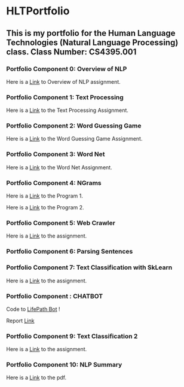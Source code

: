 # HLTPortfolio

## This is my portfolio for the Human Language Technologies (Natural Language Processing) class. Class Number: CS4395.001


### Portfolio Component 0: Overview of NLP
Here is a [Link](https://github.com/rpatangay00/HLTPortfolio/blob/98d6c8092932f2dfdb7cca36472e0ec5f41c9a5a/Portfolio%20Component%200/Overview%20of%20NLP.pdf) to Overview of NLP assignment.

### Portfolio Component 1: Text Processing
Here is a [Link](https://github.com/rpatangay00/HLTPortfolio/blob/b5e99aee86107e99a1262d390d6e0c22e7a540f4/Porfolio%20Component%201/text_processing/main.py) to the Text Processing Assignment.

### Portfolio Component 2: Word Guessing Game
Here is a [Link](https://github.com/rpatangay00/HLTPortfolio/blob/a713622376013c59276178bbb365b3fa1aaa44ab/Portfolio%20Component%202/wordguessinggame.py) to the Word Guessing Game Assignment.

### Portfolio Component 3: Word Net
Here is a [Link](https://github.com/rpatangay00/HLTPortfolio/blob/4652b9020cd2a8fd7d18de9771c22c5d8dc5bd1e/Portfolio%20Component%203%20/wordNet%20(1).ipynb) to the Word Net Assignment.

### Portfolio Component 4: NGrams
Here is a [Link](https://github.com/rpatangay00/HLTPortfolio/blob/47e9679f24e6e0cd4baf654a2601f20fcd5997a6/PortfolioComponent4/program1_ngrams/main.py) to the Program 1.

Here is a [Link](https://github.com/rpatangay00/HLTPortfolio/blob/6dd44a3d37c8fc46bb4cb0cc707adeb5c08dd2da/PortfolioComponent4/program2_ngrams/main.py) to the Program 2.

### Portfolio Component 5: Web Crawler
Here is a [Link](https://github.com/rpatangay00/HLTPortfolio/blob/1ac37b0bf88a4b4f8a95b63b3236ba82ccd1c552/Portfolio%20Component%205/webcrawler.py) to the assignment.

### Portfolio Component 6: Parsing Sentences

### Portfolio Component 7: Text Classification with SkLearn
Here is a [Link](https://github.com/rpatangay00/HLTPortfolio/blob/4693358c5b4741e0baaebbd7c5e221fa434ef907/Portfolio%20Component%207/txtclassification1.pdf) to the assignment.

### Portfolio Component : CHATBOT

Code to [LifePath Bot](https://github.com/rpatangay00/HLTPortfolio/blob/3993c60d0c248345c007919012539a927461ce02/LIFEPATHBOT/chat_bot/main.py) !

Report [Link](https://github.com/rpatangay00/HLTPortfolio/blob/edd4a5e17eb37f59203257c479596ade556d5c3d/LIFEPATHBOT/chat_bot/LIFEPATH%20BOT%20REPORT.pdf)

### Portfolio Component 9: Text Classification 2
Here is a [Link](https://github.com/rpatangay00/HLTPortfolio/blob/e72e22d245599d7ecad40d9d0cd0d1f0d5126c68/Portfolio%20Component%209/text_classification_2.pdf) to the assignment.

### Portfolio Component 10: NLP Summary
Here is a [Link](https://github.com/rpatangay00/HLTPortfolio/blob/c8877bb0fbcf590d3f49371974647f4a5d693213/NLP%20Summary.pdf) to the pdf.


